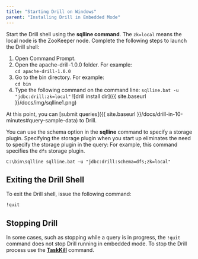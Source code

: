 ```yaml
---
title: "Starting Drill on Windows"
parent: "Installing Drill in Embedded Mode"
---
```

Start the Drill shell using the **sqlline command**. The `zk=local` means the local node is the ZooKeeper node. Complete the following steps to launch the Drill shell:

1. Open Command Prompt.
2. Open the apache-drill-1.0.0 folder. For example:  
   ``cd apache-drill-1.0.0``
3. Go to the bin directory. For example:  
   ``cd bin``
4. Type the following command on the command line:
   ``sqlline.bat -u "jdbc:drill:zk=local"``
   ![drill install dir]({{ site.baseurl }}/docs/img/sqlline1.png)

At this point, you can [submit queries]({{ site.baseurl }}/docs/drill-in-10-minutes#query-sample-data) to Drill.

You can use the schema option in the **sqlline** command to specify a storage plugin. Specifying the storage plugin when you start up eliminates the need to specify the storage plugin in the query: For example, this command specifies the `dfs` storage plugin.

    C:\bin\sqlline sqlline.bat –u "jdbc:drill:schema=dfs;zk=local"

## Exiting the Drill Shell

To exit the Drill shell, issue the following command:

    !quit

## Stopping Drill

In some cases, such as stopping while a query is in progress, the `!quit` command does not stop Drill running in embedded mode. To stop the Drill process use the [**TaskKill**](https://www.microsoft.com/resources/documentation/windows/xp/all/proddocs/en-us/taskkill.mspx?mfr=true) command.

